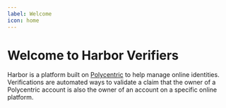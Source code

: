 ```yaml
---
label: Welcome
icon: home 
---
```


# Welcome to Harbor Verifiers
Harbor is a platform built on [Polycentric](https://docs.polycentric.io/) to help manage online identities. Verifications are automated ways to validate a claim that the owner of a Polycentric account is also the owner of an account on a specific online platform. 